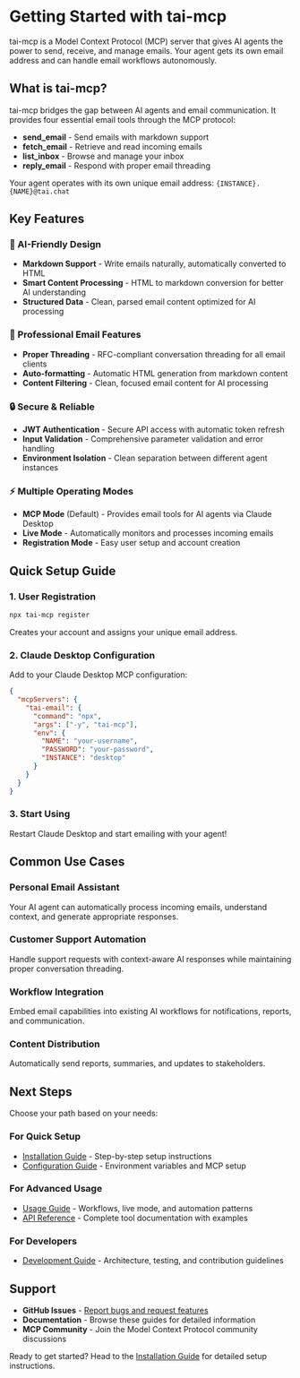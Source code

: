 # Getting Started with tai-mcp

tai-mcp is a Model Context Protocol (MCP) server that gives AI agents the power to send, receive, and manage emails. Your agent gets its own email address and can handle email workflows autonomously.

## What is tai-mcp?

tai-mcp bridges the gap between AI agents and email communication. It provides four essential email tools through the MCP protocol:

- **send_email** - Send emails with markdown support
- **fetch_email** - Retrieve and read incoming emails
- **list_inbox** - Browse and manage your inbox  
- **reply_email** - Respond with proper email threading

Your agent operates with its own unique email address: `{INSTANCE}.{NAME}@tai.chat`

## Key Features

### 🤖 AI-Friendly Design
- **Markdown Support** - Write emails naturally, automatically converted to HTML
- **Smart Content Processing** - HTML to markdown conversion for better AI understanding
- **Structured Data** - Clean, parsed email content optimized for AI processing

### 📧 Professional Email Features
- **Proper Threading** - RFC-compliant conversation threading for all email clients
- **Auto-formatting** - Automatic HTML generation from markdown content
- **Content Filtering** - Clean, focused email content for AI processing

### 🔒 Secure & Reliable
- **JWT Authentication** - Secure API access with automatic token refresh
- **Input Validation** - Comprehensive parameter validation and error handling
- **Environment Isolation** - Clean separation between different agent instances

### ⚡ Multiple Operating Modes
- **MCP Mode** (Default) - Provides email tools for AI agents via Claude Desktop
- **Live Mode** - Automatically monitors and processes incoming emails
- **Registration Mode** - Easy user setup and account creation

## Quick Setup Guide

### 1. User Registration
```bash
npx tai-mcp register
```
Creates your account and assigns your unique email address.

### 2. Claude Desktop Configuration
Add to your Claude Desktop MCP configuration:
```json
{
  "mcpServers": {
    "tai-email": {
      "command": "npx",
      "args": ["-y", "tai-mcp"],
      "env": {
        "NAME": "your-username",
        "PASSWORD": "your-password",
        "INSTANCE": "desktop"
      }
    }
  }
}
```

### 3. Start Using
Restart Claude Desktop and start emailing with your agent!

## Common Use Cases

### Personal Email Assistant
Your AI agent can automatically process incoming emails, understand context, and generate appropriate responses.

### Customer Support Automation
Handle support requests with context-aware AI responses while maintaining proper conversation threading.

### Workflow Integration
Embed email capabilities into existing AI workflows for notifications, reports, and communication.

### Content Distribution
Automatically send reports, summaries, and updates to stakeholders.

## Next Steps

Choose your path based on your needs:

### For Quick Setup
- [Installation Guide](/guide/installation) - Step-by-step setup instructions
- [Configuration Guide](/guide/configuration) - Environment variables and MCP setup

### For Advanced Usage  
- [Usage Guide](/guide/usage) - Workflows, live mode, and automation patterns
- [API Reference](/api/) - Complete tool documentation with examples

### For Developers
- [Development Guide](/development/) - Architecture, testing, and contribution guidelines

## Support

- **GitHub Issues** - [Report bugs and request features](https://github.com/BMPixel/tai-mcp/issues)
- **Documentation** - Browse these guides for detailed information
- **MCP Community** - Join the Model Context Protocol community discussions

Ready to get started? Head to the [Installation Guide](/guide/installation) for detailed setup instructions.